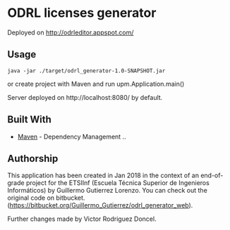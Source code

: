 # ODRL licenses generator

Deployed on http://odrleditor.appspot.com/

## Usage

```
java -jar ./target/odrl_generator-1.0-SNAPSHOT.jar
```

or	create project with Maven and run upm.Application.main()

Server deployed on http://localhost:8080/ by default.

## Built With

* [Maven](https://maven.apache.org/) - Dependency Management
..

## Authorship
This application has been created in Jan 2018 in the context of an end-of-grade project for the ETSIInf (Escuela Técnica Superior de Ingenieros Informáticos) by Guillermo Gutierrez Lorenzo. You can check out the original code on bitbucket. (https://bitbucket.org/Guillermo_Gutierrez/odrl_generator_web).

Further changes made by Victor Rodriguez Doncel.

